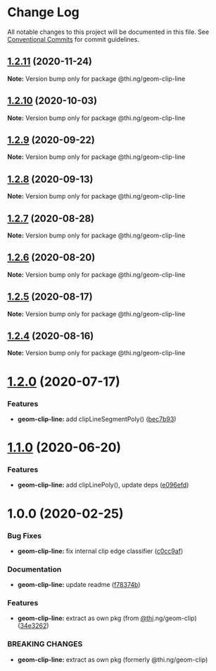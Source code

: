 # Change Log

All notable changes to this project will be documented in this file.
See [Conventional Commits](https://conventionalcommits.org) for commit guidelines.

## [1.2.11](https://github.com/thi-ng/umbrella/compare/@thi.ng/geom-clip-line@1.2.10...@thi.ng/geom-clip-line@1.2.11) (2020-11-24)

**Note:** Version bump only for package @thi.ng/geom-clip-line





## [1.2.10](https://github.com/thi-ng/umbrella/compare/@thi.ng/geom-clip-line@1.2.9...@thi.ng/geom-clip-line@1.2.10) (2020-10-03)

**Note:** Version bump only for package @thi.ng/geom-clip-line





## [1.2.9](https://github.com/thi-ng/umbrella/compare/@thi.ng/geom-clip-line@1.2.8...@thi.ng/geom-clip-line@1.2.9) (2020-09-22)

**Note:** Version bump only for package @thi.ng/geom-clip-line





## [1.2.8](https://github.com/thi-ng/umbrella/compare/@thi.ng/geom-clip-line@1.2.7...@thi.ng/geom-clip-line@1.2.8) (2020-09-13)

**Note:** Version bump only for package @thi.ng/geom-clip-line





## [1.2.7](https://github.com/thi-ng/umbrella/compare/@thi.ng/geom-clip-line@1.2.6...@thi.ng/geom-clip-line@1.2.7) (2020-08-28)

**Note:** Version bump only for package @thi.ng/geom-clip-line





## [1.2.6](https://github.com/thi-ng/umbrella/compare/@thi.ng/geom-clip-line@1.2.5...@thi.ng/geom-clip-line@1.2.6) (2020-08-20)

**Note:** Version bump only for package @thi.ng/geom-clip-line





## [1.2.5](https://github.com/thi-ng/umbrella/compare/@thi.ng/geom-clip-line@1.2.4...@thi.ng/geom-clip-line@1.2.5) (2020-08-17)

**Note:** Version bump only for package @thi.ng/geom-clip-line





## [1.2.4](https://github.com/thi-ng/umbrella/compare/@thi.ng/geom-clip-line@1.2.3...@thi.ng/geom-clip-line@1.2.4) (2020-08-16)

**Note:** Version bump only for package @thi.ng/geom-clip-line





# [1.2.0](https://github.com/thi-ng/umbrella/compare/@thi.ng/geom-clip-line@1.1.4...@thi.ng/geom-clip-line@1.2.0) (2020-07-17)


### Features

* **geom-clip-line:** add clipLineSegmentPoly() ([bec7b93](https://github.com/thi-ng/umbrella/commit/bec7b93f13450a02ca62995992d1f488d2ff24be))





# [1.1.0](https://github.com/thi-ng/umbrella/compare/@thi.ng/geom-clip-line@1.0.19...@thi.ng/geom-clip-line@1.1.0) (2020-06-20)


### Features

* **geom-clip-line:** add clipLinePoly(), update deps ([e096efd](https://github.com/thi-ng/umbrella/commit/e096efdbe71549a781daa5b154c47e5e0eea33d1))





# 1.0.0 (2020-02-25)


### Bug Fixes

* **geom-clip-line:** fix internal clip edge classifier ([c0cc9af](https://github.com/thi-ng/umbrella/commit/c0cc9af93293b3e68e9d5724874039e16bd6835e))


### Documentation

* **geom-clip-line:** update readme ([f78374b](https://github.com/thi-ng/umbrella/commit/f78374bec7dfe6227faaf699ab51e9a129ade922))


### Features

* **geom-clip-line:** extract as own pkg (from [@thi](https://github.com/thi).ng/geom-clip) ([34e3262](https://github.com/thi-ng/umbrella/commit/34e3262f8784df44f4adb729110d37513fccdfb3))


### BREAKING CHANGES

* **geom-clip-line:** extract as own pkg (formerly @thi.ng/geom-clip)
